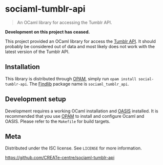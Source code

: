 # sociaml-tumblr-api
> An OCaml library for accessing the Tumblr API.

**Development on this project has ceased.**

This project provided an OCaml library for access the [Tumblr API](http://www.tumblr.com/docs/en/api/v2). It should probably be considered out of data and most likely does not work with the latest version of the Tumblr API.

## Installation

This library is distributed through [OPAM](https://opam.ocaml.org/), simply run `opam install social-tumblr-api`. The [Findlib](http://projects.camlcity.org/projects/findlib.html) package name is `sociaml_tumblr_api`.

## Development setup

Development requires a working OCaml installation and [OASIS](http://oasis.forge.ocamlcore.org/) installed. It is recommended that you use [OPAM](https://opam.ocaml.org/) to install and configure Ocaml and OASIS. Please refer to the `Makefile` for build targets.

## Meta

Distributed under the ISC license. See ``LICENSE`` for more information.

<https://github.com/CREATe-centre/sociaml-tumblr-api>
